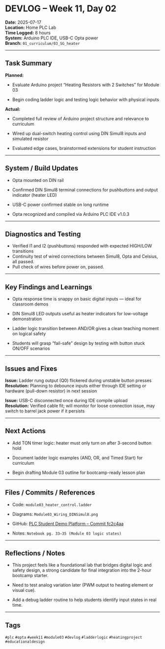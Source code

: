 # DEVLOG – Week 11, Day 02

**Date:** 2025-07-17  
**Location:** Home PLC Lab  
**Time Logged:** 8 hours  
**System:** Arduino PLC IDE, USB-C Opta power  
**Branch:** `01_curriculum/03_SG_heater`  


---

## Task Summary

**Planned:**

- Evaluate Arduino project “Heating Resistors with 2 Switches” for Module 03
    
- Begin coding ladder logic and testing logic behavior with physical inputs
    

**Actual:**

- Completed full review of Arduino project structure and relevance to curriculum
    
- Wired up dual-switch heating control using DIN Simul8 inputs and simulated resistor
    
- Evaluated edge cases, brainstormed extensions for student instruction
    

---

## System / Build Updates

- Opta mounted on DIN rail
    
- Confirmed DIN Simul8 terminal connections for pushbuttons and output indicator (heater LED)
    
- USB-C power confirmed stable on long runtime
    
- Opta recognized and compiled via Arduino PLC IDE v1.0.3
    

---

## Diagnostics and Testing

- Verified I1 and I2 (pushbuttons) responded with expected HIGH/LOW transitions
- Continuity test of wired connections between Simul8, Opta and Celsius, all passed.
- Pull check of wires before power on, passed.

---

## Key Findings and Learnings

- Opta response time is snappy on basic digital inputs — ideal for classroom demos
    
- DIN Simul8 LED outputs useful as heater indicators for low-voltage demonstration
    
- Ladder logic transition between AND/OR gives a clean teaching moment on logical safety
    
- Students will grasp “fail-safe” design by testing with button stuck ON/OFF scenarios
    

---

## Issues and Fixes

**Issue:** Ladder rung output (Q0) flickered during unstable button presses  
**Resolution:** Planning to debounce inputs either through IDE setting or hardware (pull-down resistor) in next session

**Issue:** USB-C disconnected once during IDE compile upload  
**Resolution:** Verified cable fit; will monitor for loose connection issue, may switch to barrel jack power if it persists

---

## Next Actions

- Add TON timer logic: heater must only turn on after 3-second button hold
    
- Document ladder logic examples (AND, OR, and Timed Start) for curriculum
    
- Begin drafting Module 03 outline for bootcamp-ready lesson plan
    

---

## Files / Commits / References

- Code: `module03_heater_control.ladder`
    
- Diagrams: `Module03_Wiring_DINSimul8.png`
    
- GitHub: [PLC Student Demo Platform – Commit fc2c4aa](https://github.com/tank208/plc-student-demo-platform/commit/fc2c4aa)
    
- Notes: `Notebook pg. 33–35 (Module 03 logic states)`
    

---

## Reflections / Notes

- This project feels like a foundational lab that bridges digital logic and safety design, a strong candidate for final integration into the 2-hour bootcamp starter.
    
- Need to test analog variation later (PWM output to heating element or visual cue).
    
- Add a debug ladder routine to help students identify input states in real time.
    

---

## Tags

`#plc` `#opta` `#week11` `#module03` `#devlog` `#ladderlogic` `#heatingproject` `#educationaldesign`
